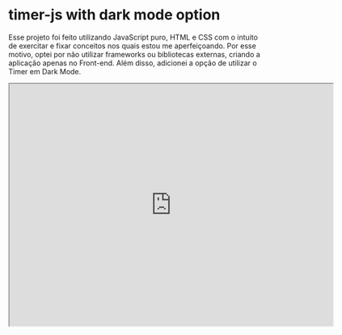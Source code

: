 # timer-js with dark mode option
Esse projeto foi feito utilizando JavaScript puro, HTML e CSS com o intuito de exercitar e fixar conceitos nos quais estou me aperfeiçoando. Por esse motivo, optei por não utilizar frameworks ou bibliotecas externas, criando a aplicação apenas no Front-end.
Além disso, adicionei a opção de utilizar o Timer em Dark Mode.
<iframe src="https://drive.google.com/file/d/1pNoPw3VB6oo_KdQrp75WW5UxBfxRIC4v/preview" width="640" height="480"></iframe>
